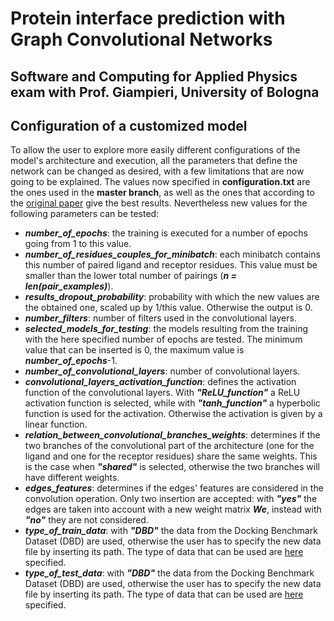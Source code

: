 # Protein interface prediction with Graph Convolutional Networks
## Software and Computing for Applied Physics exam with Prof. Giampieri, University of Bologna 

## Configuration of a customized model
To allow the user to explore more easily different configurations of the model's architecture and execution, all the parameters that define the network can be changed as desired, with a few limitations that are now going to be explained. The values now specified in **configuration.txt** are the ones used in the **master branch**, as well as the ones that according to the [original paper](https://www.semanticscholar.org/paper/Protein-Interface-Prediction-using-Graph-Networks-Fout-Byrd/c751ab01aedc2888a7fe6e8b4f77ab1afa94072f) give the best results. Nevertheless new values for the following parameters can be tested:
* ***number_of_epochs***: the training is executed for a number of epochs going from 1 to this value.
* ***number_of_residues_couples_for_minibatch***: each minibatch contains this number of paired ligand and receptor residues. This value must be smaller than the lower total number of pairings (***n  = len(pair_examples)***).
* ***results_dropout_probability***: probability with which the new values are the obtained one, scaled up by 1/this value. Otherwise the output is 0.
* ***number_filters***: number of filters used in the convolutional layers.
* ***selected_models_for_testing***: the models resulting from the training with the here specified number of epochs are tested. The minimum value that can be inserted is 0, the maximum value is ***number_of_epochs***-1.
* ***number_of_convolutional_layers***: number of convolutional layers.
* ***convolutional_layers_activation_function***: defines the activation function of the convolutional layers. With ***"ReLU_function"*** a ReLU activation function is selected, while with ***"tanh_function"*** a hyperbolic function is used for the activation. Otherwise the activation is given by a linear function.
* ***relation_between_convolutional_branches_weights***: determines if the two branches of the convolutional part of the architecture (one for the ligand and one for the receptor residues) share the same weights. This is the case when ***"shared"*** is selected, otherwise the two branches will have different weights.
* ***edges_features***: determines if the edges' features are considered in the convolution operation. Only two insertion are accepted: with ***"yes"*** the edges are taken into account with a new weight matrix ***We***, instead with ***"no"*** they are not considered.
* ***type_of_train_data***: with ***"DBD"*** the data from the Docking Benchmark Dataset (DBD) are used, otherwise the user has to specify the new data file by inserting its path. The type of data that can be used are [here](https://github.com/gretagrassmann/SoftwareAndComputingEXAM/tree/master#dataset) specified.
* ***type_of_test_data***: with ***"DBD"*** the data from the Docking Benchmark Dataset (DBD) are used, otherwise the user has to specify the new data file by inserting its path. The type of data that can be used are [here](https://github.com/gretagrassmann/SoftwareAndComputingEXAM/tree/master#dataset) specified.







